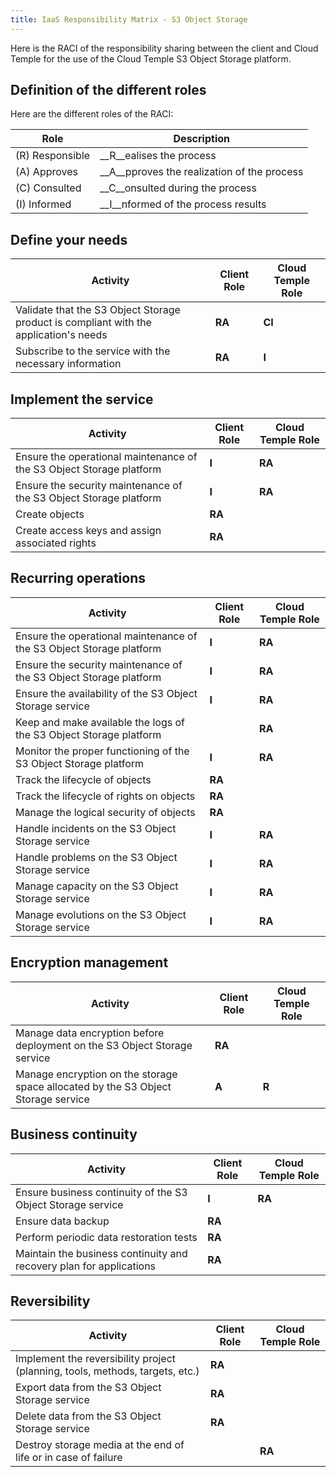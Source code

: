 ```yaml
---
title: IaaS Responsibility Matrix - S3 Object Storage
---
```


Here is the RACI of the responsibility sharing between the client and Cloud Temple for the use of the Cloud Temple S3 Object Storage platform.

## Definition of the different roles

Here are the different roles of the RACI:

| Role         | Description                              |
|--------------|------------------------------------------|
| (R) Responsible | __R__ealises the process                 |
| (A) Approves  | __A__pproves the realization of the process |
| (C) Consulted | __C__onsulted during the process        |
| (I) Informed  | __I__nformed of the process results     |

## Define your needs

| Activity                                                                            | Client Role | Cloud Temple Role |
|----------------------------------------------------------------------------------|-------------|-------------------|
| Validate that the S3 Object Storage product is compliant with the application's needs | __RA__      | __CI__            |
| Subscribe to the service with the necessary information                           | __RA__      | __I__             |

## Implement the service

| Activity                                                                             | Client Role | Cloud Temple Role |
|------------------------------------------------------------------------------------|-------------|-------------------|
| Ensure the operational maintenance of the S3 Object Storage platform              | __I__       | __RA__            |
| Ensure the security maintenance of the S3 Object Storage platform                 | __I__       | __RA__            |
| Create objects                                                                    | __RA__      |                   |
| Create access keys and assign associated rights                                   | __RA__      |                   |

## Recurring operations

| Activity                                                                           | Client Role | Cloud Temple Role |
|------------------------------------------------------------------------------------|-------------|-------------------|
| Ensure the operational maintenance of the S3 Object Storage platform              | __I__       | __RA__            |
| Ensure the security maintenance of the S3 Object Storage platform                 | __I__       | __RA__            |
| Ensure the availability of the S3 Object Storage service                          | __I__       | __RA__            |
| Keep and make available the logs of the S3 Object Storage platform                |             | __RA__            |
| Monitor the proper functioning of the S3 Object Storage platform                  | __I__       | __RA__            |
| Track the lifecycle of objects                                                    | __RA__      |                   |
| Track the lifecycle of rights on objects                                          | __RA__      |                   |
| Manage the logical security of objects                                            | __RA__      |                   |
| Handle incidents on the S3 Object Storage service                                 | __I__       | __RA__            |
| Handle problems on the S3 Object Storage service                                  | __I__       | __RA__            |
| Manage capacity on the S3 Object Storage service                                  | __I__       | __RA__            |
| Manage evolutions on the S3 Object Storage service                                | __I__       | __RA__            |

## Encryption management

| Activity                                                                                 | Client Role | Cloud Temple Role |
|------------------------------------------------------------------------------------------|-------------|-------------------|
| Manage data encryption before deployment on the S3 Object Storage service                | __RA__      |                   |
| Manage encryption on the storage space allocated by the S3 Object Storage service        | __A__       | __R__             |

## Business continuity

| Activity                                                                                  | Client Role | Cloud Temple Role |
|-------------------------------------------------------------------------------------------|-------------|-------------------|
| Ensure business continuity of the S3 Object Storage service                               | __I__       | __RA__            |
| Ensure data backup                                                                        | __RA__      |                   |
| Perform periodic data restoration tests                                                   | __RA__      |                   |
| Maintain the business continuity and recovery plan for applications                       | __RA__      |                   |

## Reversibility

| Activity                                                                                  | Client Role | Cloud Temple Role |
|-------------------------------------------------------------------------------------------|-------------|-------------------|
| Implement the reversibility project (planning, tools, methods, targets, etc.)            | __RA__      |                   |
| Export data from the S3 Object Storage service                                            | __RA__      |                   |
| Delete data from the S3 Object Storage service                                            | __RA__      |                   |
| Destroy storage media at the end of life or in case of failure                            |             | __RA__            |